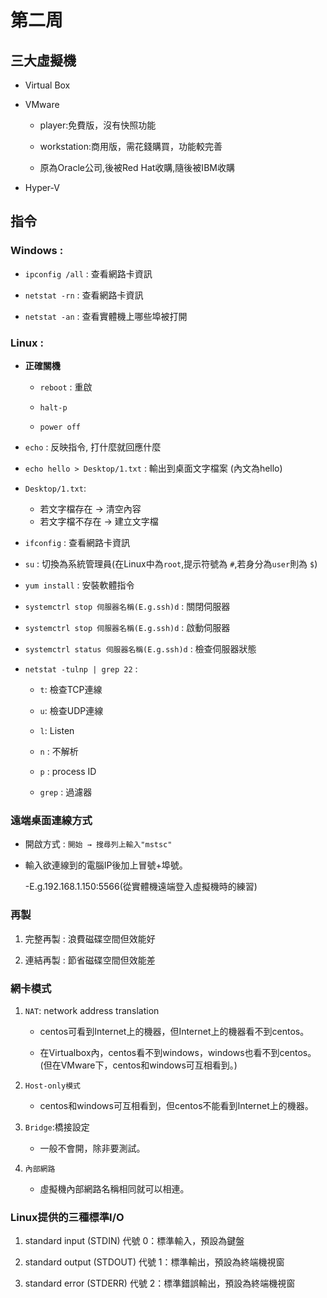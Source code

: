 # 第二周


## 三大虛擬機

* Virtual Box

* VMware

  * player:免費版，沒有快照功能

  * workstation:商用版，需花錢購買，功能較完善

  * 原為Oracle公司,後被Red Hat收購,隨後被IBM收購

* Hyper-V

## 指令

### Windows : 
 
* `ipconfig /all` : 查看網路卡資訊

* `netstat -rn` : 查看網路卡資訊

* `netstat -an` : 查看實體機上哪些埠被打開

### Linux :

* **正確關機** 

  * `reboot` : 重啟

  * `halt-p`

  * `power off`

* `echo` : 反映指令, 打什麼就回應什麼
    
* `echo hello > Desktop/1.txt` : 輸出到桌面文字檔案 (內文為hello)
    
* `Desktop/1.txt`:
  * 若文字檔存在 -> 清空內容
  * 若文字檔不存在 -> 建立文字檔

* `ifconfig` : 查看網路卡資訊

* `su` : 切換為系統管理員(在Linux中為`root`,提示符號為 `#`,若身分為`user`則為 `$`)
    
* `yum install` : 安裝軟體指令

* `systemctrl stop 伺服器名稱(E.g.ssh)d` : 關閉伺服器

* `systemctrl stop 伺服器名稱(E.g.ssh)d` : 啟動伺服器

* `systemctrl status 伺服器名稱(E.g.ssh)d` : 檢查伺服器狀態

* `netstat -tulnp | grep 22` :
  * `t`: 檢查TCP連線

  * `u`: 檢查UDP連線

  * `l`: Listen

  * `n` : 不解析

  * `p` : process ID

  * `grep` : 過濾器
      
 ### 遠端桌面連線方式

* 開啟方式 : `開始 → 搜尋列上輸入"mstsc"`

* 輸入欲連線到的電腦IP後加上冒號+埠號。

    -E.g.192.168.1.150:5566(從實體機遠端登入虛擬機時的練習)
    
### 再製

1. 完整再製 : 浪費磁碟空間但效能好

2. 連結再製 : 節省磁碟空間但效能差

### 網卡模式

1. `NAT`: network address translation

   * centos可看到Internet上的機器，但Internet上的機器看不到centos。
   
   * 在Virtualbox內，centos看不到windows，windows也看不到centos。(但在VMware下，centos和windows可互相看到。)

2. `Host-only模式`

   * centos和windows可互相看到，但centos不能看到Internet上的機器。
   
3. `Bridge`:橋接設定

   * 一般不會開，除非要測試。

4. `內部網路`

   * 虛擬機內部網路名稱相同就可以相連。
    
### Linux提供的三種標準I/O

1. standard input (STDIN) 代號 0：標準輸入，預設為鍵盤

2. standard output (STDOUT) 代號 1：標準輸出，預設為終端機視窗

3. standard error (STDERR) 代號 2：標準錯誤輸出，預設為終端機視窗
